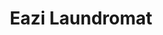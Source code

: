 ---
title: Eazi Laundromat
location: Centurion, Byls Bridge
logo: ../../static/images/eazi-laundromat.png
---